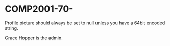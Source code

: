 # COMP2001-70-

Profile picture should always be set to null unless you have a 64bit encoded string.

Grace Hopper is the admin.